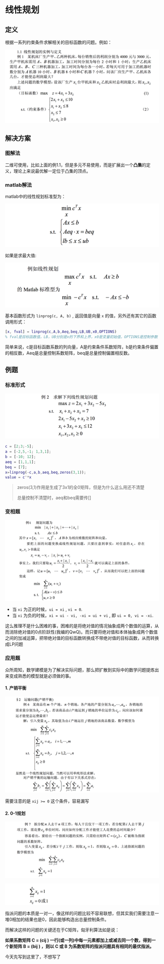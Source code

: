 # 线性规划

## 定义

根据一系列约束条件求解相关的目标函数的问题。例如：

![1.1](./img/1.1.png)



## 解决方案

### 图解法

二维可使用，比如上面的例1.1，但是多元不易使用，而是扩展出一个**凸集**的定义，理论上来说最优解一定位于凸集的顶点。



### matlab解法

matlab中的线性规划标准型为：

![matlab-lp-sd](./img/matlab-lp-sd.png)

如果是求最大值: 

![matlab_lp_sd_2](./img/matlab_lp_sd_2.png)

基本函数形式为 `linprog(c, A, b)` , 返回值是向量 `x` 的值，另外还有其它的函数调用形式：

```matlab
[x, fval] = linprog(c,A,b,Aeq,beq,LB,UB,x0,OPTIONS)
% fval是目标函数值，LB，UB分别是x的下界和上界，x0是变量初始值，OPTIONS是控制参数
```

简单来说，c是目标函数系数的列向量，A是约束条件系数矩阵，b是约束条件偏置的相反数，Aeq是总量控制系数矩阵，beq是总量控制偏置相反数。



## 例题

### 标准形式

![1.2](./img/1.2.png)

```matlab
c = [2;3;-5];
a = [-2,5,-1; 1,3,1];
b = [-10; 12];
aeq = [1,1,1];
beq = [7];
x=linprog(-c,a,b,aeq,beq,zeros(3,1));
value = c'*x
```

> zeros(3,1)作用是生成了3x1的全0矩阵，但是为什么这么用还不清楚
>
> 总量控制不清楚时，aeq和beq需要传[]



### 变相题

![1.4](./img/1.4.png)

- 当 `xi` 为正的时候，`ui = xi` , `vi = 0`. 
- 当 `xi` 为负的时候，`xi = ui - vi, -xi = ui + vi` , 即 `ui = 0, vi = -xi`.

这么推理不是什么困难的事，困难的是将绝对值的情况抽象成两个数值的运算，从而消除绝对值的0点阶跃性(我编的QwQ)。而只要将绝对值和本体抽象成两个数值之间的加减运算，把带绝对值的目标函数转换成不带绝对值的目标函数，从而转换成LP问题



### 应用题

众所周知，数学建模是为了解决实际问题，那么把扩散到实际中的数学问题提炼出来变成熟悉的模型就是必须做的事。

#### 1. 产销平衡

![1.6](./img/1.6.png)

需要注意的是 `xij >= 0` 这个条件，容易漏写

#### 2. 0-1规划

![1.7-1](./img/1.7-1.png)

![1.7-2](./img/1.7-2.png)

指派问题的本质是一对一，像这样的问题比较不容易联想，但其实我们需要注意一堆0相加的结果也是0，因此能够构造出总量控制条件。

而解决这样的问题的关键还在于C矩阵，匈牙利算法如是说：

**如果系数矩阵 C = (cij ) 一行(或一列)中每一元素都加上或减去同一个数，得到一个新矩阵 B = (bij ) ，则以 C 或 B 为系数矩阵的指派问题具有相同的最优指派。**

今天先写到这里了，不想写了 